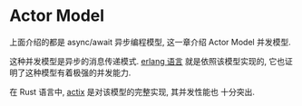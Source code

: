 # Actor Model

上面介绍的都是 async/await 异步编程模型, 这一章介绍 Actor Model 并发模型.

这种并发模型是异步的消息传递模式.
[erlang 语言](https://www.erlang.org/) 就是依照该模型实现的, 它也证明了这种模型有着极强的并发能力.

在 Rust 语言中, [actix](https://github.com/actix/actix) 是对该模型的完整实现, 其并发性能也
十分突出.